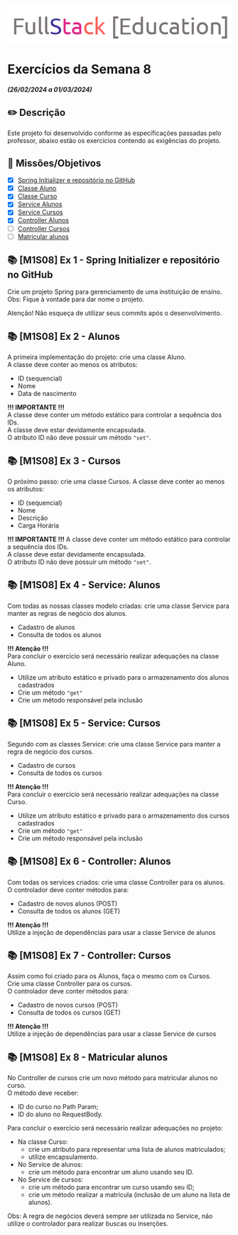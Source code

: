 ![logo.png](logo.png)
# Exercícios da Semana 8
#### _(26/02/2024 a 01/03/2024)_

## ✏️ Descrição
Este projeto foi desenvolvido conforme as especificações passadas pelo professor, abaixo estão os exercícios 
contendo as exigências do projeto.

## 🎯  Missões/Objetivos
- [x] [Spring Initializer e repositório no GitHub](#-m1s08-ex-1---spring-initializer-e-repositório-no-github)
- [x] [Classe Aluno](#-m1s08-ex-2---alunos)
- [x] [Classe Curso](#-m1s08-ex-3---cursos)
- [x] [Service Alunos](#-m1s08-ex-4---service-alunos)
- [x] [Service Cursos](#-m1s08-ex-5---service-cursos)
- [x] [Controller Alunos](#-m1s08-ex-6---controller-alunos)
- [ ] [Controller Cursos](#-m1s08-ex-7---controller-cursos)
- [ ] [Matricular alunos](#-m1s08-ex-8---matricular-alunos)

## 📚 [M1S08] Ex 1 - Spring Initializer e repositório no GitHub
Crie um projeto Spring para gerenciamento de uma instituição de ensino. <br/>
Obs: Fique à vontade para dar nome o projeto.

Atenção!
Não esqueça de utilizar seus commits após o desenvolvimento.

## 📚 [M1S08] Ex 2 - Alunos
A primeira implementação do projeto: crie uma classe Aluno. <br/>
A classe deve conter ao menos os atributos:
- ID (sequencial)
- Nome
- Data de nascimento

**!!! IMPORTANTE !!!** <br/>
A classe deve conter um método estático para controlar a sequência dos IDs. <br/>
A classe deve estar devidamente encapsulada. <br/>
O atributo ID não deve possuir um método ```"set"```.

## 📚 [M1S08] Ex 3 - Cursos
O próximo passo: crie uma classe Cursos.
A classe deve conter ao menos os atributos: <br/>
- ID (sequencial)
- Nome
- Descrição
- Carga Horária

**!!! IMPORTANTE !!!**
A classe deve conter um método estático para controlar a sequência dos IDs. <br/>
A classe deve estar devidamente encapsulada. <br/>
O atributo ID não deve possuir um método ```"set"```. <br/>

## 📚 [M1S08] Ex 4 - Service: Alunos
Com todas as nossas classes modelo criadas: crie uma classe Service para manter as regras de negócio dos alunos.
- Cadastro de alunos
- Consulta de todos os alunos

**!!! Atenção !!!** <br/>
Para concluir o exercício será necessário realizar adequações na classe Aluno.
- Utilize um atributo estático e privado para o armazenamento dos alunos cadastrados
- Crie um método ```"get"```
- Crie um método responsável pela inclusão

## 📚 [M1S08] Ex 5 - Service: Cursos
Segundo com as classes Service: crie uma classe Service para manter a regra de negócio dos cursos.
- Cadastro de cursos
- Consulta de todos os cursos

**!!! Atenção !!!** <br/>
Para concluir o exercício será necessário realizar adequações na classe Curso.
- Utilize um atributo estático e privado para o armazenamento dos cursos cadastrados
- Crie um método ```"get"```
- Crie um método responsável pela inclusão

## 📚 [M1S08] Ex 6 - Controller: Alunos
Com todas os services criados: crie uma classe Controller para os alunos. <br/>
O controlador deve conter métodos para:
- Cadastro de novos alunos (POST)
- Consulta de todos os alunos (GET)

**!!! Atenção !!!** <br/>
Utilize a injeção de dependências para usar a classe Service de alunos

## 📚 [M1S08] Ex 7 - Controller: Cursos
Assim como foi criado para os Alunos, faça o mesmo com os Cursos. <br/>
Crie uma classe Controller para os cursos. <br/>
O controlador deve conter métodos para: <br/>
- Cadastro de novos cursos (POST)
- Consulta de todos os cursos (GET)

**!!! Atenção !!!** <br/>
Utilize a injeção de dependências para usar a classe Service de cursos

## 📚 [M1S08] Ex 8 - Matricular alunos
No Controller de cursos crie um novo método para matricular alunos no curso.  <br/>
O método deve receber: <br/>
- ID do curso no Path Param;
- ID do aluno no RequestBody.

Para concluir o exercício será necessário realizar adequações no projeto: <br/>
- Na classe Curso:
    - crie um atributo para representar uma lista de alunos matriculados;
    - utilize encapsulamento.
- No Service de alunos:
  - crie um método para encontrar um aluno usando seu ID.
- No Service de cursos:
  - crie um método para encontrar um curso usando seu ID;
  - crie um método realizar a matrícula (inclusão de um aluno na lista de alunos).

Obs: A regra de negócios deverá sempre ser utilizada no Service, 
não utilize o controlador para realizar buscas ou inserções.
